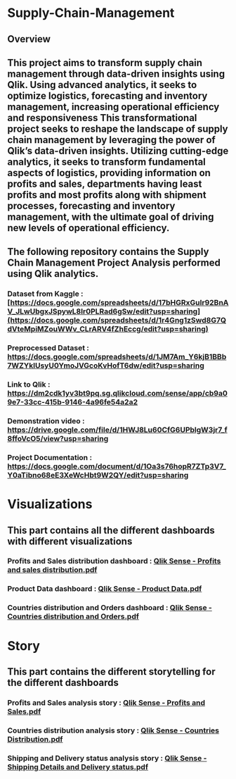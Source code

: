 # Supply-Chain-Management
## Overview
## This project aims to transform supply chain management through data-driven insights using Qlik. Using advanced analytics, it seeks to optimize logistics, forecasting and inventory management, increasing operational efficiency and responsiveness This transformational project seeks to reshape the landscape of supply chain management by leveraging the power of Qlik’s data-driven insights. Utilizing cutting-edge analytics, it seeks to transform fundamental aspects of logistics, providing information on profits and sales, departments having least profits and most profits along with shipment processes, forecasting and inventory management, with the ultimate goal of driving new levels of operational efficiency.
## The following repository contains the Supply Chain Management Project Analysis performed using Qlik analytics.

### Dataset from Kaggle : [https://docs.google.com/spreadsheets/d/17bHGRxGuIr92BnAV_JLwUbgxJSpywL8Ir0PLRad6gSw/edit?usp=sharing](https://docs.google.com/spreadsheets/d/1r4Gng1zSwd8G7QdVteMpiMZouWWv_CLrARV4fZhEccg/edit?usp=sharing)

### Preprocessed Dataset : https://docs.google.com/spreadsheets/d/1JM7Am_Y6kjB1BBb7WZYklUsyU0YmoJVGcoKvHofT6dw/edit?usp=sharing

### Link to Qlik : https://dm2cdk1yv3bt9pq.sg.qlikcloud.com/sense/app/cb9a09e7-33cc-415b-9146-4a96fe54a2a2

### Demonstration video : https://drive.google.com/file/d/1HWJ8Lu60CfG6UPblgW3jr7_f8ffoVcO5/view?usp=sharing

### Project Documentation : https://docs.google.com/document/d/1Oa3s76hopR7ZTp3V7_Y0aTibno68eE3XeWcHbt9W2QY/edit?usp=sharing

# Visualizations

## This part contains all the different dashboards with different visualizations

### Profits and Sales distribution dashboard : [Qlik Sense - Profits and sales distribution.pdf](https://github.com/user-attachments/files/15751408/Qlik.Sense.-.Profits.and.sales.distribution.pdf)

### Product Data dashboard : [Qlik Sense - Product Data.pdf](https://github.com/user-attachments/files/15751405/Qlik.Sense.-.Product.Data.pdf)

### Countries distribution and Orders dashboard : [Qlik Sense - Countries distribution and Orders.pdf](https://github.com/user-attachments/files/15752993/Qlik.Sense.-.Countries.distribution.and.Orders.pdf)

# Story

## This part contains the different storytelling for the different dashboards

### Profits and Sales analysis story : [Qlik Sense - Profits and Sales.pdf](https://github.com/user-attachments/files/15751443/Qlik.Sense.-.Profits.and.Sales.pdf)

### Countries distribution analysis story : [Qlik Sense - Countries Distribution.pdf](https://github.com/user-attachments/files/15753020/Qlik.Sense.-.Countries.Distribution.pdf)

### Shipping and Delivery status analysis story : [Qlik Sense - Shipping Details and Delivery status.pdf](https://github.com/user-attachments/files/15751459/Qlik.Sense.-.Shipping.Details.and.Delivery.status.pdf)

